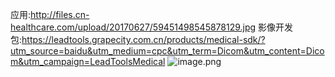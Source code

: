 应用:http://files.cn-healthcare.com/upload/20170627/59451498545878129.jpg
影像开发包:https://leadtools.grapecity.com.cn/products/medical-sdk/?utm_source=baidu&utm_medium=cpc&utm_term=Dicom&utm_content=Dicom&utm_campaign=LeadToolsMedical
![image.png](https://upload-images.jianshu.io/upload_images/2636843-75329d78fa499437.png?imageMogr2/auto-orient/strip%7CimageView2/2/w/1240)
